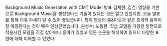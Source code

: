 Background Music Generation with CMT Model 발표
김재현:
김건: 영상을 기반으로 Background Music을 생성한다는 기술이 있다는 것은 알고 있었지만, 오늘 발표를 통해 더욱 자세히 알 수 있어 좋았습니다. 특히 영상의 줌&아웃과 같은 효과와 음악이 잘 매칭된다는 것이 매우 인상깊었습니다.
권성수:
노동환: 학습 모델을 다양한 방면으로 적용시킨 모델을 직접 찾아보니 흥미가 있었고 영문 논문을 해석하여 읽으니 다양한 표현에 대해 이해할 수 있었다.
